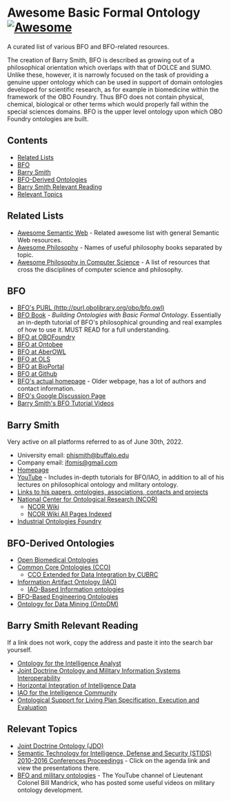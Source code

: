 
# Awesome Basic Formal Ontology [![Awesome](https://cdn.rawgit.com/sindresorhus/awesome/d7305f38d29fed78fa85652e3a63e154dd8e8829/media/badge.svg)](https://github.com/sindresorhus/awesome)

A curated list of various BFO and BFO-related resources.

The creation of Barry Smith, BFO is described as growing out of a philosophical orientation which overlaps with that of DOLCE and SUMO. Unlike these, however, it is narrowly focused on the task of providing a genuine upper ontology which can be used in support of domain ontologies developed for scientific research, as for example in biomedicine within the framework of the OBO Foundry. Thus BFO does not contain physical, chemical, biological or other terms which would properly fall within the special sciences domains. BFO is the upper level ontology upon which OBO Foundry ontologies are built.

## Contents

- [Related Lists](#related-lists)
- [BFO](#bfo)
- [Barry Smith](#barry-smith)
- [BFO-Derived Ontologies](#bfo-derived-ontologies)
- [Barry Smith Relevant Reading](#barry-smith-relevant-reading)
- [Relevant Topics](#relevant-topics)

## Related Lists
- [Awesome Semantic Web](https://github.com/PR0CK0/awesome-semantic-web) - Related awesome list with general Semantic Web resources.
- [Awesome Philosophy](https://github.com/HussainAther/awesome-philosophy) - Names of useful philosophy books separated by topic.
- [Awesome Philosophy in Computer Science](https://github.com/glennstreet/awesome-philosophy-compsci) - A list of resources that cross the disciplines of computer science and philosophy.

## BFO
- [BFO's PURL (http://purl.obolibrary.org/obo/bfo.owl)](http://purl.obolibrary.org/obo/bfo.owl)
- [BFO Book](https://www.biblio.com/search.php?stage=1&author=barry+smith&title=building+ontologies+with+basic+formal+ontology) - *Building Ontologies with Basic Formal Ontology*. Essentially an in-depth tutorial of BFO's philosophical grounding and real examples of how to use it. MUST READ for a full understanding.
- [BFO at OBOFoundry](https://obofoundry.org/ontology/bfo.html)
- [BFO at Ontobee](https://ontobee.org/ontology/bfo)
- [BFO at AberOWL](http://aber-owl.net/ontology/BFO/#/)
- [BFO at OLS](https://www.ebi.ac.uk/ols/ontologies/bfo)
- [BFO at BioPortal](https://bioportal.bioontology.org/ontologies/BFO?p=classes)
- [BFO at Github](https://github.com/orgs/BFO-ontology/repositories)
- [BFO's actual homepage](http://basic-formal-ontology.org/) - Older webpage, has a lot of authors and contact information.
- [BFO's Google Discussion Page](https://groups.google.com/g/bfo-discuss)
- [Barry Smith's BFO Tutorial Videos](https://www.youtube.com/c/BarrySmithOntology/playlists)

## Barry Smith
Very active on all platforms referred to as of June 30th, 2022.
- University email: phismith@buffalo.edu
- Company email: ifomis@gmail.com
- [Homepage](http://ontology.buffalo.edu/)
- [YouTube](https://www.youtube.com/c/BarrySmithOntology/playlists) - Includes in-depth tutorials for BFO/IAO, in addition to all of his lectures on philosophical ontology and military ontology.
- [Links to his papers, ontologies, associations, contacts and projects](http://ontology.buffalo.edu/smith/)
- [National Center for Ontological Research (NCOR)](http://ncor.us/)
  - [NCOR Wiki](http://ncorwiki.buffalo.edu/index.php/Main_Page)
  - [NCOR Wiki All Pages Indexed](http://ncorwiki.buffalo.edu/index.php/Special:AllPages)
- [Industrial Ontologies Foundry](https://www.industrialontologies.org/helpful-materials-on-ontologies/)

## BFO-Derived Ontologies
- [Open Biomedical Ontologies](https://obofoundry.org/)
- [Common Core Ontologies (CCO)](https://github.com/CommonCoreOntology/CommonCoreOntologies)
  - [CCO Extended for Data Integration by CUBRC](https://cubrc.org/index.php/data-science-and-information-fusion/ontology)
- [Information Artifact Ontology (IAO)](https://obofoundry.org/ontology/iao.html)
  - [IAO-Based Information ontologies](http://ncorwiki.buffalo.edu/index.php/BFO-Based_Data_and_Information_Ontologies)
- [BFO-Based Engineering Ontologies](http://ncorwiki.buffalo.edu/index.php/BFO-Based_Engineering_Ontologies)
- [Ontology for Data Mining (OntoDM)](https://kt.ijs.si/panovp/OntoDM/)

## Barry Smith Relevant Reading
If a link does not work, copy the address and paste it into the search bar yourself.
- [Ontology for the Intelligence Analyst](http://ontology.buffalo.edu/smith/articles/Crosstalk-Nov2012.pdf)
- [Joint Doctrine Ontology and Military Information Systems Interoperability](http://ncor.buffalo.edu/2015/STIDS-JDO.pdf)
- [Horizontal Integration of Intelligence Data](http://ontology.buffalo.edu/smith/articles/Horizontal-integration.pdf)
- [IAO for the Intelligence Community](http://ontology.buffalo.edu/smith/articles/STIDS-2013.pdf)
- [Ontological Support for Living Plan Specification, Execution and Evaluation](http://ontology.buffalo.edu/smith/articles/planning-stids-2014.pdf)

## Relevant Topics
- [Joint Doctrine Ontology (JDO)](http://ncorwiki.buffalo.edu/index.php/Joint_Doctrine_Ontology)
- [Semantic Technology for Intelligence, Defense and Security (STIDS) 2010-2016 Conferences Proceedings](http://stids.c4i.gmu.edu/index.php) - Click on the agenda link and view the presentations there.
- [BFO and military ontologies](https://www.youtube.com/user/bmandrick/videos) - The YouTube channel of Lieutenant Colonel Bill Mandrick, who has posted some useful videos on military ontology development.

